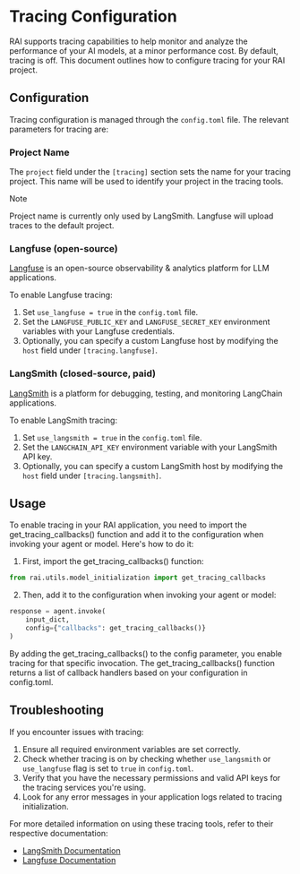 # Tracing Configuration

RAI supports tracing capabilities to help monitor and analyze the performance of your AI models, at a minor performance cost. By default, tracing is off. This document outlines how to configure tracing for your RAI project.

## Configuration

Tracing configuration is managed through the `config.toml` file. The relevant parameters for tracing are:

### Project Name

The `project` field under the `[tracing]` section sets the name for your tracing project. This name will be used to identify your project in the tracing tools.

> [!NOTE]  
> Project name is currently only used by LangSmith. Langfuse will upload traces to the default project.

### Langfuse (open-source)

[Langfuse](https://langfuse.com/) is an open-source observability & analytics platform for LLM applications.

To enable Langfuse tracing:

1. Set `use_langfuse = true` in the `config.toml` file.
2. Set the `LANGFUSE_PUBLIC_KEY` and `LANGFUSE_SECRET_KEY` environment variables with your Langfuse credentials.
3. Optionally, you can specify a custom Langfuse host by modifying the `host` field under `[tracing.langfuse]`.

### LangSmith (closed-source, paid)

[LangSmith](https://www.langchain.com/langsmith) is a platform for debugging, testing, and monitoring LangChain applications.

To enable LangSmith tracing:

1. Set `use_langsmith = true` in the `config.toml` file.
2. Set the `LANGCHAIN_API_KEY` environment variable with your LangSmith API key.
3. Optionally, you can specify a custom LangSmith host by modifying the `host` field under `[tracing.langsmith]`.

## Usage

To enable tracing in your RAI application, you need to import the get_tracing_callbacks() function and add it to the configuration when invoking your agent or model. Here's how to do it:

1. First, import the get_tracing_callbacks() function:

```python
from rai.utils.model_initialization import get_tracing_callbacks
```

2. Then, add it to the configuration when invoking your agent or model:

```python
response = agent.invoke(
    input_dict,
    config={"callbacks": get_tracing_callbacks()}
)
```

By adding the get_tracing_callbacks() to the config parameter, you enable tracing for that specific invocation. The get_tracing_callbacks() function returns a list of callback handlers based on your configuration in config.toml.

## Troubleshooting

If you encounter issues with tracing:

1. Ensure all required environment variables are set correctly.
2. Check whether tracing is on by checking whether `use_langsmith` or `use_langfuse` flag is set to `true` in `config.toml`.
3. Verify that you have the necessary permissions and valid API keys for the tracing services you're using.
4. Look for any error messages in your application logs related to tracing initialization.

For more detailed information on using these tracing tools, refer to their respective documentation:

- [LangSmith Documentation](https://docs.langchain.com/docs/langsmith)
- [Langfuse Documentation](https://langfuse.com/docs)
